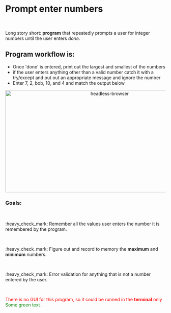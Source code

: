<h1>Prompt enter numbers</h1>
<br>
<p>Long story short: <b>program</b> that repeatedly prompts a user for integer numbers until the user enters <i>done</i>.</p>

<h2>Program workflow is:</h2>

<ul>
  <li>Once 'done' is entered, print out the largest and smallest of the numbers</li>
  <li>if the user enters anything other than a valid number catch it with a try/except and put out an appropriate message and     ignore the number</li>
  <li>Enter 7, 2, bob, 10, and 4 and match the output below</li>
</ul>

<div align="center">

<a href="https://github.com/SviatoslavBordovski/Headless_Browsers_Automation">
            <img alt="headless-browser" src="https://djangocentral.com/wp-content/uploads/2019/05/New-Project-1-780x405.png" width="640" height="320" margin="15px"></a>
            
</div>

<h3>Goals:</h3> 
<br>
<p>:heavy_check_mark: Remember all the values user enters the number it is remembered by the program.</p>
<br>
<p>:heavy_check_mark: Figure out and record to memory the <b>maximum</b> and <b>minimum</b> numbers.</p>
<br>
<p>:heavy_check_mark: Error validation for anything that is not a number entered by the user.</p>
<br>
<p style="color:red">There is no GUI for this program, so it could be runned in the <b>terminal</b> only <span style="color: green"> Some green text </span>.</p>
